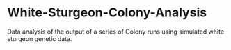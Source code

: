 # White-Sturgeon-Colony-Analysis
Data analysis of the output of a series of Colony runs using simulated white sturgeon genetic data.
